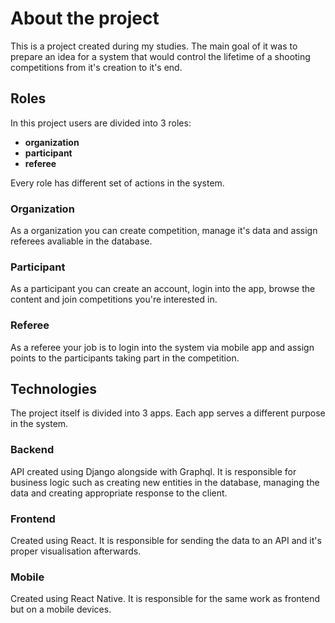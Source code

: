 # About the project
This is a project created during my studies. The main goal of it was to prepare an idea for a system that would control the lifetime of a shooting competitions from it's creation to it's end.
## Roles
In this project users are divided into 3 roles: 
- **organization**
- **participant**
- **referee**
  
Every role has different set of actions in the system.
### Organization
As a organization you can create competition, manage it's data and assign referees avaliable in the database.
### Participant
As a participant you can create an account, login into the app, browse the content and join competitions you're interested in.
### Referee
As a referee your job is to login into the system via mobile app and assign points to the participants taking part in the competition.

## Technologies
The project itself is divided into 3 apps. Each app serves a different purpose in the system.
### Backend
API created using Django alongside with Graphql. It is responsible for business logic such as creating new entities in the database, managing the data and creating appropriate response to the client.
### Frontend 
Created using React. It is responsible for sending the data to an API and it's proper visualisation afterwards.
### Mobile
Created using React Native. It is responsible for the same work as frontend but on a mobile devices.
